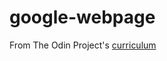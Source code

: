 # google-webpage
From The Odin Project's [curriculum](http://www.theodinproject.com/courses/web-development-101/lessons/html-css)
